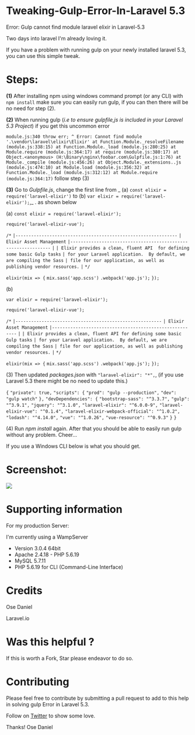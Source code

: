 

# Tweaking-Gulp-Error-In-Laravel 5.3
Error:  Gulp cannot find module laravel elixir in Laravel-5.3

Two days into laravel I'm already loving it.

If you have a problem with running gulp on your newly installed laravel 5.3,
 you can use this simple tweak.

# Steps:

**(1)** After installing npm using  windows command prompt 
(or any CLI) with `npm install` make sure you can easily run gulp, 
if you can then there will be no need for step (2).


**(2)** When running gulp (_i.e to ensure gulpfile,js is included in your Laravel 5.3 Project_) 
if you get this uncommon error 


`module.js:340
    throw err;
          ^
Error: Cannot find module '.\vendor\laravel\elixir\Elixir'
    at Function.Module._resolveFilename (module.js:338:15)
    at Function.Module._load (module.js:280:25)
    at Module.require (module.js:364:17)
    at require (module.js:380:17)
    at Object.<anonymous> (H:\Binary\nginx\foobar.com\Gulpfile.js:1:76)
    at Module._compile (module.js:456:26)
    at Object.Module._extensions..js (module.js:474:10)
    at Module.load (module.js:356:32)
    at Function.Module._load (module.js:312:12)
    at Module.require (module.js:364:17)`
follow step (3)

**(3)** Go to _Gulpfile.js_, change the first line from _
(a) `const elixir = require('laravel-elixir')` 
to (b) `var elixir = require('laravel-elixir');`,_ . 
as shown below 
 


(a)
`const elixir = require('laravel-elixir');`

`require('laravel-elixir-vue');`

`/*`
 `|--------------------------------------------------------------`
 `| Elixir Asset Management`
 `|--------------------------------------------------------------`
 `|`
 `| Elixir provides a clean, fluent API 
  for defining some basic Gulp tasks`
 `| for your Laravel application. 
  By default, we are compiling the Sass`
 `| file for our application, as well as
  publishing vendor resources.`
 `|`
 `*/`

`elixir(mix => {`
    `mix.sass('app.scss')`
       `.webpack('app.js');`
`});`



(b)

`var elixir = require('laravel-elixir');`

`require('laravel-elixir-vue');`

`/*`
 `|--------------------------------------------------------`
 `| Elixir Asset Management`
 `|--------------------------------------------------------`
 `|`
 `| Elixir provides a clean, fluent
  API for defining some basic Gulp tasks`
 `| for your Laravel application. 
  By default, we are compiling the Sass`
 `| file for our application, as well as
   publishing vendor resources.`
 `|`
 `*/`

`elixir(mix => {`
    `mix.sass('app.scss')`
       `.webpack('app.js');`
`});`



(3) Then updated _packages.json_ with `"laravel-elixir": "*",`, 
 (if you use Laravel 5.3 there might be no need to update this.)

`{`
  `"private": true,`
  `"scripts": {`
    `"prod": "gulp --production",`
    `"dev": "gulp watch"`
  `},`
  `"devDependencies": {`
    `"bootstrap-sass": "^3.3.7",`
    `"gulp": "^3.9.1",`
    `"jquery": "^3.1.0",`
    `"laravel-elixir": "^6.0.0-9",`
    `"laravel-elixir-vue": "^0.1.4",`
    `"laravel-elixir-webpack-official": "^1.0.2",`
    `"lodash": "^4.14.0",`
    `"vue": "^1.0.26",`
    `"vue-resource": "^0.9.3"`
  `}`
`}`

 

(4)  Run _npm install_ again. After that you should be able to easily run gulp
 without any problem. Cheer...

If you use a Windows CLI below is what you should get.

# Screenshot:

![](https://pbs.twimg.com/media/CuGYYoBWEAEZLfs.jpg)


# Supporting information

 For my production Server:
 
 I'm currently using a WampServer

- Version 3.0.4 64bit
- Apache 2.4.18 - PHP 5.6.19 
- MySQL 5.7.11
- PHP 5.6.19 for CLI (Command-Line Interface)




# Credits

Ose Daniel  

Laravel.io


# Was this helpful ?

If this is worth a Fork, Star please endeavor to do so. 


# Contributing 

Please feel free to contribute by submitting a pull request to add to this help in solving gulp Error in Laravel 5.3.


Follow on [Twitter](https://twitter.com/exxonose) to show some love.

Thanks! Ose Daniel






